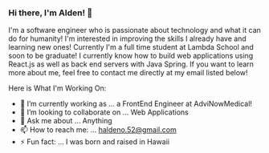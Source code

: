 ### Hi there, I'm Alden! 👋

I'm a software engineer who is passionate about technology and what it can do for humanity! I'm interested in improving the skills I already have and learning new ones! Currently I'm a full time student at Lambda School and soon to be graduate! I currently know how to build web applications using React.js as well as back end servers with Java Spring. If you want to learn more about me, feel free to contact me directly at my email listed below! 


Here is What I'm Working On:

- 🔭 I’m currently working as ... a FrontEnd Engineer at AdviNowMedical!
- 👯 I’m looking to collaborate on ... Web Applications
- 💬 Ask me about ... Anything
- 📫 How to reach me: ... haldeno.52@gmail.com
- ⚡ Fun fact: ... I was born and raised in Hawaii
